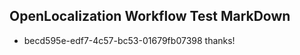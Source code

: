 ## OpenLocalization Workflow Test MarkDown
* becd595e-edf7-4c57-bc53-01679fb07398 thanks!

<!--HONumber=Aug16_HO3-->


